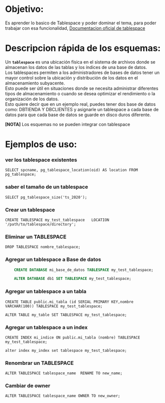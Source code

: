 # Objetivo:
Es aprender lo basico de Tablespace y poder dominar el tema, para poder trabajar  con esa funcionalidad, [Documentacion oficial de tablespace](https://www.postgresql.org/search/?q=TABLESPACE)


# Descripcion rápida de los esquemas:
Un **`tablespace`** es una ubicación física en el sistema de archivos donde se almacenan los datos de las tablas y los índices de una base de datos. <br>
Los tablespaces permiten a los administradores de bases de datos tener un mayor control sobre la ubicación y distribución de los datos en el almacenamiento subyacente. <br>
Esto puede ser útil en situaciones donde se necesita administrar diferentes tipos de almacenamiento o cuando se desea optimizar el rendimiento o la organización de los datos.  <br>
Esto quiere decir que en un ejemplo real, puedes tener dos base de datos como: DBTIENDA Y DBCLIENTES y asignarle un tablespace a cada base de datos para que cada base de datos se guarde en disco duros diferente.

**[NOTA]** Los esquemas no se pueden integrar con tablespace

# Ejemplos de uso:


### ver los tablespace existentes
    SELECT spcname, pg_tablespace_location(oid) AS location FROM pg_tablespace;

### saber el tamaño de un tablespace
    SELECT pg_tablespace_size('ts_2020');

### Crear un tablespace
    CREATE TABLESPACE my_test_tablespace   LOCATION '/path/to/tablespace/directory';

### Eliminar un TABLESPACE
    DROP TABLESPACE nombre_tablespace;

### Agregar un tablespace a Base de datos 
```sql
    CREATE DATABASE mi_base_de_datos TABLESPACE my_test_tablespace;

    ALTER DATABASE db1 SET TABLESPACE my_test_tablespace;
```

### Agregar un tablespace a un tabla 
    CREATE TABLE public.mi_tabla (id SERIAL PRIMARY KEY,nombre VARCHAR(100)) TABLESPACE my_test_tablespace;
    
    ALTER TABLE my_table SET TABLESPACE my_test_tablespace;
    

### Agregar un tablespace a un index
    CREATE INDEX mi_indice ON public.mi_tabla (nombre) TABLESPACE my_test_tablespace;

    alter index my_index set tablespace my_test_tablespace;


### Renombrar un TABLESPACE
    ALTER TABLESPACE tablespace_name  RENAME TO new_name;

### Cambiar de owner 
    ALTER TABLESPACE tablespace_name OWNER TO new_owner;
